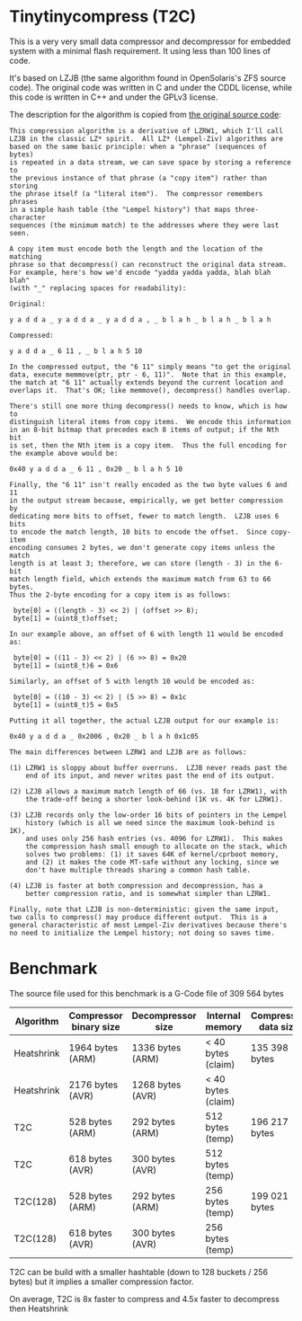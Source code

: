 # Tinytinycompress (T2C)

This is a very very small data compressor and decompressor for embedded system with a minimal flash requirement.
It using less than 100 lines of code.


It's based on LZJB (the same algorithm found in OpenSolaris's ZFS source code).
The original code was written in C and under the CDDL license, while this code is written in C++ and under the GPLv3 license.

The description for the algorithm is copied from [the original source code](https://web.archive.org/web/20120608132900/http://src.opensolaris.org/source/xref/onnv/onnv-gate/usr/src/uts/common/os/compress.c):
```
This compression algorithm is a derivative of LZRW1, which I'll call
LZJB in the classic LZ* spirit.  All LZ* (Lempel-Ziv) algorithms are
based on the same basic principle: when a "phrase" (sequences of bytes)
is repeated in a data stream, we can save space by storing a reference to
the previous instance of that phrase (a "copy item") rather than storing
the phrase itself (a "literal item").  The compressor remembers phrases
in a simple hash table (the "Lempel history") that maps three-character
sequences (the minimum match) to the addresses where they were last seen.

A copy item must encode both the length and the location of the matching
phrase so that decompress() can reconstruct the original data stream.
For example, here's how we'd encode "yadda yadda yadda, blah blah blah"
(with "_" replacing spaces for readability):

Original:

y a d d a _ y a d d a _ y a d d a , _ b l a h _ b l a h _ b l a h

Compressed:

y a d d a _ 6 11 , _ b l a h 5 10

In the compressed output, the "6 11" simply means "to get the original
data, execute memmove(ptr, ptr - 6, 11)".  Note that in this example,
the match at "6 11" actually extends beyond the current location and
overlaps it.  That's OK; like memmove(), decompress() handles overlap.

There's still one more thing decompress() needs to know, which is how to
distinguish literal items from copy items.  We encode this information
in an 8-bit bitmap that precedes each 8 items of output; if the Nth bit
is set, then the Nth item is a copy item.  Thus the full encoding for
the example above would be:

0x40 y a d d a _ 6 11 , 0x20 _ b l a h 5 10

Finally, the "6 11" isn't really encoded as the two byte values 6 and 11
in the output stream because, empirically, we get better compression by
dedicating more bits to offset, fewer to match length.  LZJB uses 6 bits
to encode the match length, 10 bits to encode the offset.  Since copy-item
encoding consumes 2 bytes, we don't generate copy items unless the match
length is at least 3; therefore, we can store (length - 3) in the 6-bit
match length field, which extends the maximum match from 63 to 66 bytes.
Thus the 2-byte encoding for a copy item is as follows:

 byte[0] = ((length - 3) << 2) | (offset >> 8);
 byte[1] = (uint8_t)offset;

In our example above, an offset of 6 with length 11 would be encoded as:

 byte[0] = ((11 - 3) << 2) | (6 >> 8) = 0x20
 byte[1] = (uint8_t)6 = 0x6

Similarly, an offset of 5 with length 10 would be encoded as:

 byte[0] = ((10 - 3) << 2) | (5 >> 8) = 0x1c
 byte[1] = (uint8_t)5 = 0x5

Putting it all together, the actual LZJB output for our example is:

0x40 y a d d a _ 0x2006 , 0x20 _ b l a h 0x1c05

The main differences between LZRW1 and LZJB are as follows:

(1) LZRW1 is sloppy about buffer overruns.  LZJB never reads past the
    end of its input, and never writes past the end of its output.

(2) LZJB allows a maximum match length of 66 (vs. 18 for LZRW1), with
    the trade-off being a shorter look-behind (1K vs. 4K for LZRW1).

(3) LZJB records only the low-order 16 bits of pointers in the Lempel
    history (which is all we need since the maximum look-behind is 1K),
    and uses only 256 hash entries (vs. 4096 for LZRW1).  This makes
    the compression hash small enough to allocate on the stack, which
    solves two problems: (1) it saves 64K of kernel/cprboot memory,
    and (2) it makes the code MT-safe without any locking, since we
    don't have multiple threads sharing a common hash table.

(4) LZJB is faster at both compression and decompression, has a
    better compression ratio, and is somewhat simpler than LZRW1.

Finally, note that LZJB is non-deterministic: given the same input,
two calls to compress() may produce different output.  This is a
general characteristic of most Lempel-Ziv derivatives because there's
no need to initialize the Lempel history; not doing so saves time.
```


# Benchmark

The source file used for this benchmark is a G-Code file of 309 564 bytes

|  Algorithm  | Compressor binary size | Decompressor size | Internal memory    | Compressed data size |
|-------------|------------------------|-------------------|--------------------|----------------------|
| Heatshrink  | 1964 bytes (ARM)       | 1336 bytes (ARM)  | < 40 bytes (claim) | 135 398 bytes        |
| Heatshrink  | 2176 bytes (AVR)       | 1268 bytes (AVR)  | < 40 bytes (claim) |                      |
| T2C         | 528 bytes (ARM)        | 292 bytes (ARM)   | 512 bytes (temp)   | 196 217 bytes        |
| T2C         | 618 bytes (AVR)        | 300 bytes (AVR)   | 512 bytes (temp)   |                      |
| T2C(128)    | 528 bytes (ARM)        | 292 bytes (ARM)   | 256 bytes (temp)   | 199 021 bytes        |
| T2C(128)    | 618 bytes (AVR)        | 300 bytes (AVR)   | 256 bytes (temp)   |                      |

T2C can be build with a smaller hashtable (down to 128 buckets / 256 bytes) but it implies a smaller compression factor.

On average, T2C is 8x faster to compress and 4.5x faster to decompress then Heatshrink

